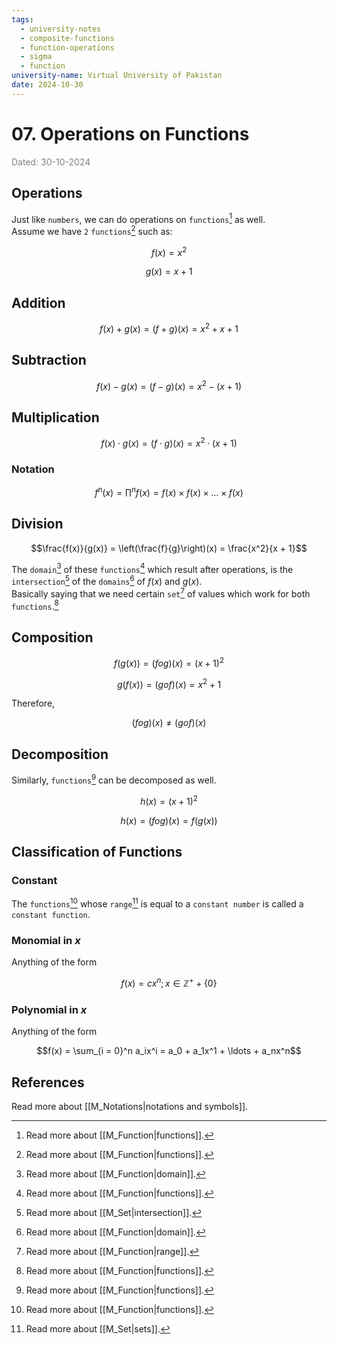```yaml
---
tags:
  - university-notes
  - composite-functions
  - function-operations
  - sigma
  - function
university-name: Virtual University of Pakistan
date: 2024-10-30
---
```


# 07. Operations on Functions

<span style="color: gray;">Dated: 30-10-2024</span>

## Operations

Just like `numbers`, we can do operations on `functions`[^1] as well.  
Assume we have `2` `functions`[^1] such as:  

$$f(x) = x^2$$

$$g(x) = x + 1$$

## Addition

$$f(x) + g(x) = (f + g)(x) = x^2 + x + 1$$

## Subtraction

$$f(x) - g(x) = (f - g)(x) = x^2 - (x + 1)$$

## Multiplication

$$f(x) \cdot g(x) = (f \cdot g)(x) = x^2 \cdot (x + 1)$$

### Notation

$$f^n(x) = \prod^n f(x) = f(x) \times f(x) \times \ldots \times f(x)$$

## Division

$$\frac{f(x)}{g(x)} = \left(\frac{f}{g}\right)(x) = \frac{x^2}{x + 1}$$

The `domain`[^2] of these `functions`[^1] which result after operations, is the `intersection`[^3] of the `domains`[^2] of $f(x)$ and $g(x)$.  
Basically saying that we need certain `set`[^4] of values which work for both `functions`.[^1]

## Composition

$$f(g(x)) = (fog)(x) = (x+1)^2$$

$$g(f(x)) = (gof)(x) = x^2 + 1$$

Therefore,  

$$(fog)(x) \ne (gof)(x)$$

## Decomposition

Similarly, `functions`[^1] can be decomposed as well.  

$$h(x) = (x+1)^2$$

$$h(x) = (fog)(x) = f(g(x))$$

## Classification of Functions

### Constant

The `functions`[^1] whose `range`[^5] is equal to a `constant number` is called a `constant function`.

### Monomial in $x$

Anything of the form  

$$f(x) = cx^n ; x \in \mathbb{Z}^+ + \{0\}$$

### Polynomial in $x$

Anything of the form  

$$f(x) = \sum_{i = 0}^n a_ix^i = a_0 + a_1x^1 + \ldots + a_nx^n$$

## References

Read more about [[M_Notations|notations and symbols]].

[^1]: Read more about [[M_Function|functions]].
[^2]: Read more about [[M_Function|domain]].
[^3]: Read more about [[M_Set|intersection]].
[^4]: Read more about [[M_Function|range]].
[^5]: Read more about [[M_Set|sets]].